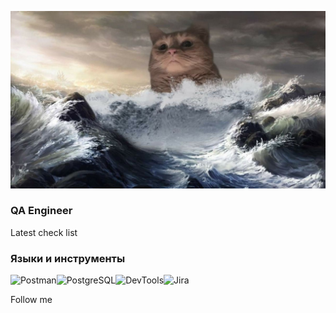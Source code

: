 [![Header](https://github.com/qavdoshkin/qavdoshkin/blob/main/Assets/IMG_8047.JPG)](https://t.me/avdoshkink)

### QA Engineer


Latest check list

### Языки и инструменты

![Postman](https://img.shields.io/badge/Postman-FF6C37?logo=postman)![PostgreSQL](https://img.shields.io/badge/PostgreSQL-4169E1?logo=postgresql)![DevTools](https://img.shields.io/badge/DevTools-4285F4?logo=googlechrome&logoColor=white)![Jira](https://img.shields.io/badge/Jira-0052CC?logo=jira)

Follow me